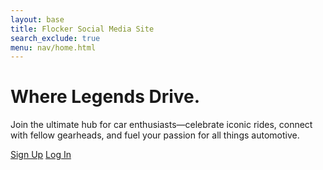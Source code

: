```yaml
---
layout: base
title: Flocker Social Media Site
search_exclude: true
menu: nav/home.html
---
```


<div class="relative   isolate px-6 pt-14 lg:px-8">
  <div class="mx-auto max-w-2xl py-32 sm:py-48 lg:py-56">
    <div class="text-center">
      <h1 class="bg-gradient-to-r from-rose-400 to-rose-700 bg-clip-text font-extrabold text-transparent tracking-tight sm:text-7xl">Where Legends Drive.</h1>
      <p class="mt-8 text-pretty text-lg font-medium text-gray-500 sm:text-xl/8">Join the ultimate hub for car enthusiasts—celebrate iconic rides, connect with fellow gearheads, and fuel your passion for all things automotive.</p>
      <div class="mt-10 flex items-center justify-center gap-x-6">
        <a href="signup" class="rounded-md bg-rose-600 px-3.5 py-2.5 text-sm font-semibold text-white shadow-sm hover:bg-rose-500 focus-visible:outline focus-visible:outline-2 focus-visible:outline-offset-2 focus-visible:outline-rose-600">Sign Up</a>
        <a href="login" class="rounded-md bg-rose-600 px-3.5 py-2.5 text-sm font-bold text-white shadow-sm hover:bg-rose-500 focus-visible:outline focus-visible:outline-2 focus-visible:outline-offset-2 focus-visible:outline-rose-600">Log In</a>
      </div>
    </div>
  </div>
</div>
